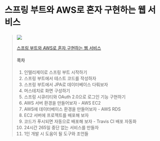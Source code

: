 # 스프링 부트와 AWS로 혼자 구현하는 웹 서비스
> ### <img src="http://image.kyobobook.co.kr/images/book/large/602/l9788965402602.jpg">
> [스프링 부트와 AWS로 혼자 구현하는 웹 서비스](http://www.kyobobook.co.kr/product/detailViewKor.laf?ejkGb=KOR&mallGb=KOR&barcode=9788965402602&orderClick=LEa&Kc=#N)
> #### 목차
> 1. 인텔리제이로 스프링 부트 시작하기
> 2. 스프링 부트에서 테스트 코드를 작성하자
> 3. 스프링 부트에서 JPA로 데이터베이스 다뤄보자
> 4. 머스테치로 화면 구성하기
> 5. 스프링 시큐리티와 OAuth 2.0으로 로그인 기능 구현하기
> 6. AWS 서버 환경을 만들어보자 - AWS EC2
> 7. AWS에 데이터베이스 환경을 만들어보자 - AWS RDS
> 8. EC2 서버에 프로젝트를 배포해 보자
> 9. 코드가 푸시되면 자동으로 배포해 보자 - Travis CI 배포 자동화
> 10. 24시간 265일 중단 없는 서비스를 만들자
> 11. 1인 개발 시 도움이 될 도구와 조언들
